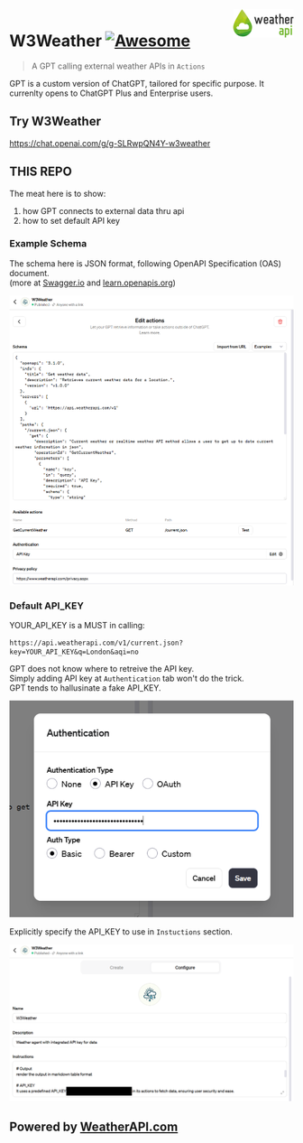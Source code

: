 <img src="./figures/weatherapi_logo.webp" align="right" />

# W3Weather [![Awesome](https://cdn.jsdelivr.net/gh/sindresorhus/awesome@d7305f38d29fed78fa85652e3a63e154dd8e8829/media/badge.svg)](https://github.com/sindresorhus/awesome#readme)

> A GPT calling external weather APIs in `Actions`

GPT is a custom version of ChatGPT, 
tailored for specific purpose.
It currenlty opens to ChatGPT Plus and Enterprise users.

## Try W3Weather
https://chat.openai.com/g/g-SLRwpQN4Y-w3weather

## THIS REPO
The meat here is to show:
1. how GPT connects to external data thru api
2. how to set default API key

### Example Schema
The schema here is JSON format, 
following
OpenAPI Specification (OAS) document.  
(more at 
[Swagger.io](https://swagger.io/solutions/getting-started-with-oas/#:~:text=,Standardize%20on%20OAS%20with%20SwaggerHub)
and 
[learn.openapis.org](https://learn.openapis.org/#:~:text=,standard%20for%20describing%20new%20APIs))

![image info](./figures/actions.png)


### Default API_KEY
YOUR_API_KEY is a MUST in calling:
```
https://api.weatherapi.com/v1/current.json?key=YOUR_API_KEY&q=London&aqi=no
```

GPT does not know where to retreive the API key.  
Simply adding API key at `Authentication` tab won't do the trick.  
GPT tends to hallusinate a fake API_KEY.

![image info](./figures/authentication.png)

Explicitly specify the API_KEY to use in `Instuctions` section.

![image info](./figures/instructions.png)


## Powered by <a href="https://www.weatherapi.com/" title="Free Weather API">WeatherAPI.com</a>



